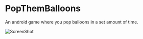 PopThemBalloons
===============

An android game where you pop balloons in a set amount of time.

![ScreenShot](https://raw.github.com/huntergdavis/PopThemBalloons/master/deploy/youpopped3yellowballoons.png)
